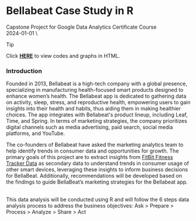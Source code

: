 # Bellabeat Case Study in R
Capstone Project for Google Data Analytics Certificate Course \
2024-01-01 \

> [!TIP]
> Click [**HERE**](https://htmlpreview.github.io/?https://github.com/joyccheng/BellaBeat-Case-Study-in-R/blob/main/Bellabeat-Case-Study.html) to view codes and graphs in HTML.

### Introduction
Founded in 2013, Bellabeat is a high-tech company with a global presence, specializing in manufacturing health-focused smart products designed to enhance women’s health. The Bellabeat app is dedicated to gathering data on activity, sleep, stress, and reproductive health, empowering users to gain insights into their health and habits, thus aiding them in making healthier choices. The app integrates with Bellabeat's product lineup, including Leaf, Time, and Spring. In terms of marketing strategies, the company prioritizes digital channels such as media advertising, paid search, social media platforms, and YouTube.

The co-founders of Bellabeat have asked the marketing analytics team to help identify trends in consumer data and opportunities for growth. The  primary goals of this project are to extract insights from [FitBit Fitness Tracker Data](https://www.kaggle.com/datasets/arashnic/fitbit) as secondary data to understand trends in consumer usage of other smart devices, leveraging these insights to inform business decisions for BellaBeat. Additionally, recommendations will be developed based on the findings to guide BellaBeat’s marketing strategies for the Bellabeat app.


<br>
This data analysis will be conducted using R and will follow the 6 steps data analysis process to address the business objectives: 
Ask > Prepare > Process > Analyze > Share > Act
<br>


